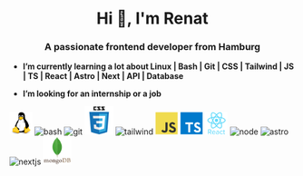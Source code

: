 <h1 align="center">Hi 👋, I'm Renat</h1>
<h3 align="center">A passionate frontend developer from Hamburg</h3>

- **I’m currently learning a lot about Linux | Bash | Git | CSS | Tailwind | JS | TS | React | Astro | Next | API | Database**

- **I’m looking for an internship or a job**

<p align="left">
    <img src="https://raw.githubusercontent.com/devicons/devicon/master/icons/linux/linux-original.svg" alt="linux" width="40"/>
    <img src="https://runcode-app-public.s3.amazonaws.com/images/bash-shell-script-online-editor-compiler.original.png" alt="bash" width="40"/>
    <img src="https://www.vectorlogo.zone/logos/git-scm/git-scm-icon.svg" alt="git" width="40"/>
    <img src="https://raw.githubusercontent.com/devicons/devicon/master/icons/css3/css3-original-wordmark.svg" alt="css3" width="50"/>
    <img src="https://www.vectorlogo.zone/logos/tailwindcss/tailwindcss-icon.svg" alt="tailwind" width="50"/>
    <img src="https://raw.githubusercontent.com/devicons/devicon/master/icons/javascript/javascript-original.svg" alt="javascript" width="40"/>
    <img src="https://raw.githubusercontent.com/devicons/devicon/master/icons/typescript/typescript-original.svg" alt="typescript" width="40"/>
    <img src="https://raw.githubusercontent.com/devicons/devicon/master/icons/react/react-original-wordmark.svg" alt="react" width="40"/>
    <img src="https://miro.medium.com/v2/resize:fit:900/1*TY9uBBO9leUbRtlXmQBiug.png" alt="node" width="60"/>
    <img src="https://astro.build/assets/press/astro-logo-light-gradient.svg" alt="astro" width="130"/>
    <img src="https://images.ctfassets.net/piwi0eufbb2g/2tanwYlvc27w41e445XOhk/2f4133ef0c0972f1feef02a2d8dc590e/nextjs.jpeg?w=1200&h=630" alt="nextjs" width="100"/>
    <img src="https://raw.githubusercontent.com/devicons/devicon/master/icons/mongodb/mongodb-original-wordmark.svg" alt="mongodb" width="50"/>
</p>
